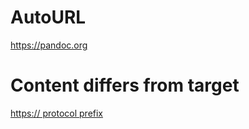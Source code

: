 # AutoURL

<https://pandoc.org>

# Content differs from target

[https:// protocol prefix](https://en.wikipedia.org/wiki/HTTPS)
